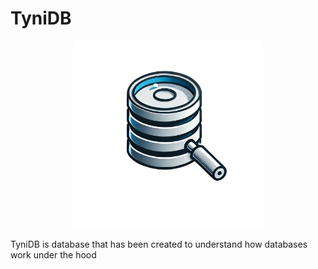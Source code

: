 # TyniDB

<p align="center">
    <img width="300" src="TyniDB.png" alt="Material Bread logo">
</p>
TyniDB is database that has been created to understand how databases work under the hood

